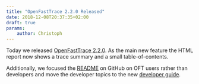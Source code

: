 ```yaml
---
title: "OpenFastTrace 2.2.0 Released"
date: 2018-12-08T20:37:35+02:00
draft: true
params:
    author: Christoph
---
```


Today we released [OpenFastTrace 2.2.0](https://github.com/itsallcode/openfasttrace/releases/tag/2.2.0). As the main new feature the HTML report now shows a trace summary and a small table-of-contents.

Additionally, we focused the [README](https://github.com/itsallcode/openfasttrace/blob/master/README.md) on GitHub on OFT users rather than developers and move the developer topics to the new [developer guide](https://github.com/itsallcode/openfasttrace/blob/master/doc/developer_guide.md).
